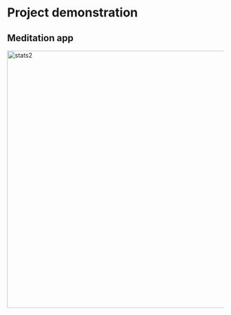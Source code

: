 # Project demonstration

## Meditation app

<img src="https://user-images.githubusercontent.com/88318279/222437936-7116858e-53fc-40c3-845d-e3f83c57d379.gif" alt="stats2" height="600"/>

